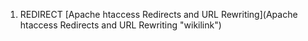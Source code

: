 1.  REDIRECT [Apache htaccess Redirects and URL
    Rewriting](Apache htaccess Redirects and URL Rewriting "wikilink")

